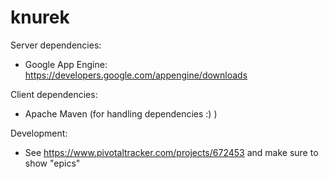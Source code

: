 knurek
======

Server dependencies:

* Google App Engine: https://developers.google.com/appengine/downloads

Client dependencies:
* Apache Maven (for handling dependencies :) )

Development:

* See https://www.pivotaltracker.com/projects/672453 and make sure to show "epics"